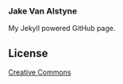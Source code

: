 ### Jake Van Alstyne

My Jekyll powered GitHub page.

## License

[Creative Commons](http://creativecommons.org/licenses/by-nc-sa/3.0/)
